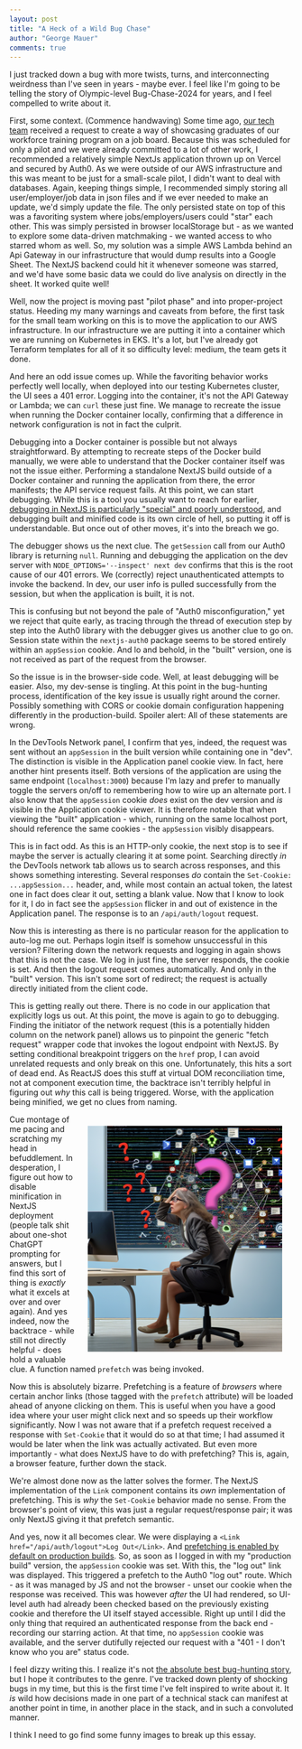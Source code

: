 ```yaml
---
layout: post
title: "A Heck of a Wild Bug Chase"
author: "George Mauer"
comments: true
---
```


I just tracked down a bug with more twists, turns, and interconnecting weirdness than I've seen in years - maybe ever. I feel like I'm going to be telling the story of Olympic-level Bug-Chase-2024 for years, and I feel compelled to write about it.

First, some context. (Commence handwaving) Some time ago, [our tech team](https://www.blocpower.io/) received a request to create a way of showcasing graduates of our workforce training program on a job board. Because this was scheduled for only a pilot and we were already committed to a lot of other work, I recommended a relatively simple NextJs application thrown up on Vercel and secured by Auth0. As we were outside of our AWS infrastructure and this was meant to be just for a small-scale pilot, I didn't want to deal with databases. Again, keeping things simple, I recommended simply storing all user/employer/job data in json files and if we ever needed to make an update, we'd simply update the file. The only persisted state on top of this was a favoriting system where jobs/employers/users could "star" each other. This was simply persisted in browser localStorage but - as we wanted to explore some data-driven matchmaking - we wanted access to who starred whom as well. So, my solution was a simple AWS Lambda behind an Api Gateway in our infrastructure that would dump results into a Google Sheet. The NextJS backend could hit it whenever someone was starred, and we'd have some basic data we could do live analysis on directly in the sheet. It worked quite well!

Well, now the project is moving past "pilot phase" and into proper-project status. Heeding my many warnings and caveats from before, the first task for the small team working on this is to move the application to our AWS infrastructure. In our infrastructure we are putting it into a container which we are running on Kubernetes in EKS. It's a lot, but I've already got Terraform templates for all of it so difficulty level: medium, the team gets it done.

And here an odd issue comes up. While the favoriting behavior works perfectly well locally, when deployed into our testing Kubernetes cluster, the UI sees a 401 error. Logging into the container, it's not the API Gateway or Lambda; we can `curl` these just fine. We manage to recreate the issue when running the Docker container locally, confirming that a difference in network configuration is not in fact the culprit.

<!--break-->

Debugging into a Docker container is possible but not always straightforward. By attempting to recreate steps of the Docker build manually, we were able to understand that the Docker container itself was not the issue either. Performing a standalone NextJS build outside of a Docker container and running the application from there, the error manifests; the API service request fails. At this point, we can start debugging. While this is a tool you usually want to reach for earlier, [debugging in NextJS is particularly "special" and poorly understood](https://github.com/vercel/next.js/issues/62008#issuecomment-2116560006), and debugging built and minified code is its own circle of hell, so putting it off is understandable. But once out of other moves, it's into the breach we go.

The debugger shows us the next clue. The `getSession` call from our Auth0 library is returning `null`. Running and debugging the application on the dev server with `NODE_OPTIONS='--inspect' next dev` confirms that this is the root cause of our 401 errors. We (correctly) reject unauthenticated attempts to invoke the backend. In dev, our user info is pulled successfully from the session, but when the application is built, it is not.

This is confusing but not beyond the pale of "Auth0 misconfiguration," yet we reject that quite early, as tracing through the thread of execution step by step into the Auth0 library with the debugger gives us another clue to go on. Session state within the `nextjs-auth0` package seems to be stored entirely within an `appSession` cookie. And lo and behold, in the "built" version, one is not received as part of the request from the browser.

So the issue is in the browser-side code. Well, at least debugging will be easier. Also, my dev-sense is tingling. At this point in the bug-hunting process, identification of the key issue is usually right around the corner. Possibly something with CORS or cookie domain configuration happening differently in the production-build. Spoiler alert: All of these statements are wrong.

In the DevTools Network panel, I confirm that yes, indeed, the request was sent without an `appSession` in the built version while containing one in "dev". The distinction is visible in the Application panel cookie view. In fact, here another hint presents itself. Both versions of the application are using the same endpoint (`localhost:3000`) because I'm lazy and prefer to manually toggle the servers on/off to remembering how to wire up an alternate port. I also know that the `appSession` cookie *does* exist on the dev version and *is* visible in the Application cookie viewer. It is therefore notable that when viewing the "built" application - which, running on the same localhost port, should reference the same cookies - the `appSession` visibly disappears.

This is in fact odd. As this is an HTTP-only cookie, the next stop is to see if maybe the server is actually clearing it at some point. Searching directly *in* the DevTools network tab allows us to search across responses, and this shows something interesting. Several responses *do* contain the `Set-Cookie: ...appSession...` header, and, while most contain an actual token, the latest one in fact does clear it out, setting a blank value. Now that I know to look for it, I do in fact see the `appSession` flicker in and out of existence in the Application panel. The response is to an `/api/auth/logout` request.

Now this is interesting as there is no particular reason for the application to auto-log me out. Perhaps login itself is somehow unsuccessful in this version? Filtering down the network requests and logging in again shows that this is not the case. We log in just fine, the server responds, the cookie is set. And then the logout request comes automatically. And only in the "built" version. This isn't some sort of redirect; the request is actually directly initiated from the client code.

This is getting really out there. There is no code in our application that explicitly logs us out. At this point, the move is again to go to debugging. Finding the initiator of the network request (this is a potentially hidden column on the network panel) allows us to pinpoint the generic "fetch request" wrapper code that invokes the logout endpoint with NextJS. By setting conditional breakpoint triggers on the `href` prop, I can avoid unrelated requests and only break on this one. Unfortunately, this hits a sort of dead end. As ReactJS does this stuff at virtual DOM reconciliation time, not at component execution time, the backtrace isn't terribly helpful in figuring out *why* this call is being triggered. Worse, with the application being minified, we get no clues from naming.

<img src="/img/wild-bug-chase/frazzled-dev.png" alt="Frazzled developer in front of a complicated and tangled yet wordless conspiracy-diagram" style="float: right; margin: 20px;">

Cue montage of me pacing and scratching my head in befuddlement. In desperation, I figure out how to disable minification in NextJS deployment (people talk shit about one-shot ChatGPT prompting for answers, but I find this sort of thing is *exactly* what it excels at over and over again). And yes indeed, now the backtrace - while still not directly helpful - does hold a valuable clue. A function named `prefetch` was being invoked.

Now this is absolutely bizarre. Prefetching is a feature of *browsers* where certain anchor links (those tagged with the `prefetch` attribute) will be loaded ahead of anyone clicking on them. This is useful when you have a good idea where your user might click next and so speeds up their workflow significantly. Now I was not aware that if a prefetch request received a response with `Set-Cookie` that it would do so at that time; I had assumed it would be later when the link was actually activated. But even more importantly - what does NextJS have to do with prefetching? This is, again, a browser feature, further down the stack.

We're almost done now as the latter solves the former. The NextJS implementation of the `Link` component contains its *own* implementation of prefetching. This is *why* the `Set-Cookie` behavior made no sense. From the browser's point of view, this was just a regular request/response pair; it was only NextJS giving it that prefetch semantic.

And yes, now it all becomes clear. We were displaying a `<Link href="/api/auth/logout">Log Out</Link>`. And [prefetching is enabled by default on production builds](https://nextjs.org/docs/pages/api-reference/components/link#prefetch). So, as soon as I logged in with my "production build" version, the `appSession` cookie was set. With this, the "log out" link was displayed. This triggered a prefetch to the Auth0 "log out" route. Which - as it was managed by JS and not the browser - unset our cookie when the response was received. This was however *after* the UI had rendered, so UI-level auth had already been checked based on the previously existing cookie and therefore the UI itself stayed accessible. Right up until I did the only thing that required an authenticated response from the back end - recording our starring action. At that time, no `appSession` cookie was available, and the server dutifully rejected our request with a "401 - I don't know who you are" status code.

I feel dizzy writing this. I realize it's not [the absolute best bug-hunting story](https://web.mit.edu/jemorris/humor/500-miles), but I hope it contributes to the genre. I've tracked down plenty of shocking bugs in my time, but this is the first time I've felt inspired to write about it. It *is* wild how decisions made in one part of a technical stack can manifest at another point in time, in another place in the stack, and in such a convoluted manner.

I think I need to go find some funny images to break up this essay.
